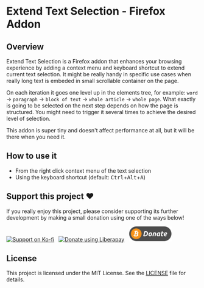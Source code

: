 # Extend Text Selection - Firefox Addon

## Overview
Extend Text Selection is a Firefox addon that enhances your browsing experience by adding a context menu and keyboard shortcut to extend current text selection. It might be really handy in specific use cases when really long text is embeded in small scrollable container on the page. 

On each iteration it goes one level up in the elements tree, for example: `word` -> `paragraph` -> `block of text` -> `whole article` -> `whole page`. What exactly is going to be selected on the next step depends on how the page is structured. You might need to trigger it several times to achieve the desired level of selection.

This addon is super tiny and doesn't affect performance at all, but it will be there when you need it. 

## How to use it
- From the right click context menu of the text selection
- Using the keyboard shortcut (default: <kbd>Ctrl</kbd>+<kbd>Alt</kbd>+<kbd>A</kbd>)

## Support this project ❤️
If you really enjoy this project, please consider supporting its further development by making a small donation using one of the ways below!

<a href="https://ko-fi.com/emvaized"><img src="https://storage.ko-fi.com/cdn/kofi1.png?v=6" alt="Support on Ko-fi" height="40"></a> &nbsp; <a href="https://liberapay.com/emvaized/donate"><img alt="Donate using Liberapay" src="https://liberapay.com/assets/widgets/donate.svg" height="40"></a> &nbsp; <a href="https://emvaized.github.io/donate/bitcoin/"><img src="https://github.com/emvaized/emvaized.github.io/blob/main/donate/bitcoin/assets/bitcoin-donate-button.png?raw=true" alt="Donate Bitcoin" height="40" /></a>

## License
This project is licensed under the MIT License. See the [LICENSE](LICENSE) file for details.